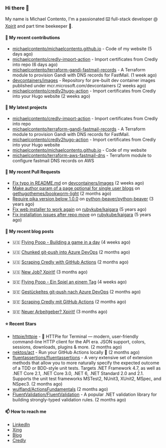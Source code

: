 ### Hi there 👋

My name is Michael Contento, I'm a passionated ⌨️ full-stack developer @ [Xpirit](https://xpirit.com/) and part time beekeeper 🐝.

#### 👷 My recent contributions

- [michaelcontento/michaelcontento.github.io](https://github.com/michaelcontento/michaelcontento.github.io) - Code of my website (5 days ago)
- [michaelcontento/credly-import-action](https://github.com/michaelcontento/credly-import-action) - Import certificates from Credly into repo (6 days ago)
- [michaelcontento/terraform-gandi-fastmail-records](https://github.com/michaelcontento/terraform-gandi-fastmail-records) - A Terraform module to provision Gandi with DNS records for FastMail. (1 week ago)
- [devcontainers/images](https://github.com/devcontainers/images) - Repository for pre-built dev container images published under mcr.microsoft.com/devcontainers (2 weeks ago)
- [michaelcontento/credly2hugo-action](https://github.com/michaelcontento/credly2hugo-action) - Import certificates from Credly into your Hugo website (2 weeks ago)

#### 🌱 My latest projects

- [michaelcontento/credly-import-action](https://github.com/michaelcontento/credly-import-action) - Import certificates from Credly into repo
- [michaelcontento/terraform-gandi-fastmail-records](https://github.com/michaelcontento/terraform-gandi-fastmail-records) - A Terraform module to provision Gandi with DNS records for FastMail.
- [michaelcontento/credly2hugo-action](https://github.com/michaelcontento/credly2hugo-action) - Import certificates from Credly into your Hugo website
- [michaelcontento/michaelcontento.github.io](https://github.com/michaelcontento/michaelcontento.github.io) - Code of my website
- [michaelcontento/terraform-aws-fastmail-dns](https://github.com/michaelcontento/terraform-aws-fastmail-dns) - Terraform module to configure fastmail DNS records on AWS

#### 🔨 My recent Pull Requests

- [Fix typo in README.md](https://github.com/devcontainers/images/pull/258) on [devcontainers/images](https://github.com/devcontainers/images) (2 weeks ago)
- [Make author param of a page optional for single user blogs](https://github.com/gethugothemes/bookworm-light/pull/30) on [gethugothemes/bookworm-light](https://github.com/gethugothemes/bookworm-light) (2 months ago)
- [Require pika version below 1.0.0](https://github.com/python-beaver/python-beaver/pull/433) on [python-beaver/python-beaver](https://github.com/python-beaver/python-beaver) (3 years ago)
- [Fix web installer to work again](https://github.com/rubykube/kaigara/pull/51) on [rubykube/kaigara](https://github.com/rubykube/kaigara) (5 years ago)
- [Fix installation issues after repo move](https://github.com/rubykube/kaigara/pull/48) on [rubykube/kaigara](https://github.com/rubykube/kaigara) (5 years ago)

#### 📜 My recent blog posts

- 🇺🇸 [Flying Poop - Building a game in a day](https://www.michaelcontento.de/en/blog/2022/11/30/flying-poop-building-a-game-in-a-day/) (4 weeks ago)
- 🇺🇸 [Chunked git-push into Azure DevOps](https://www.michaelcontento.de/en/blog/2022/10/20/chunked-git-push-into-azure-devops/) (2 months ago)
- 🇺🇸 [Scraping Credly with GitHub Actions](https://www.michaelcontento.de/en/blog/2022/10/19/scraping-credly-with-github-actions/) (2 months ago)
- 🇺🇸 [New Job? Xpirit!](https://www.michaelcontento.de/en/blog/2022/09/01/new-job-xpirit/) (3 months ago)


- 🇩🇪 [Flying Poop - Ein Spiel an einem Tag](https://www.michaelcontento.de/blog/2022/11/30/flying-poop-ein-spiel-an-einem-tag/) (4 weeks ago)
- 🇩🇪 [Gestückeltes git-push nach Azure DevOps](https://www.michaelcontento.de/blog/2022/10/20/gest%C3%BCckeltes-git-push-nach-azure-devops/) (2 months ago)
- 🇩🇪 [Scraping Credly mit GitHub Actions](https://www.michaelcontento.de/blog/2022/10/19/scraping-credly-mit-github-actions/) (2 months ago)
- 🇩🇪 [Neuer Arbeitgeber? Xpirit!](https://www.michaelcontento.de/blog/2022/09/01/neuer-arbeitgeber-xpirit/) (3 months ago)

#### ⭐ Recent Stars

- [httpie/httpie](https://github.com/httpie/httpie) - 🥧 HTTPie for Terminal — modern, user-friendly command-line HTTP client for the API era. JSON support, colors, sessions, downloads, plugins &amp; more. (2 months ago)
- [nektos/act](https://github.com/nektos/act) - Run your GitHub Actions locally 🚀 (2 months ago)
- [fluentassertions/fluentassertions](https://github.com/fluentassertions/fluentassertions) - A very extensive set of extension methods that allow you to more naturally specify the expected outcome of a TDD or BDD-style unit tests. Targets .NET Framework 4.7, as well as .NET Core 2.1, .NET Core 3.0, .NET 6, .NET Standard 2.0 and 2.1. Supports the unit test frameworks MSTest2, NUnit3, XUnit2, MSpec, and NSpec3. (2 months ago)
- [wulfland/ActionsFundamentals](https://github.com/wulfland/ActionsFundamentals) (2 months ago)
- [FluentValidation/FluentValidation](https://github.com/FluentValidation/FluentValidation) - A popular .NET validation library for building strongly-typed validation rules. (2 months ago)

#### 📫 How to reach me

- [LinkedIn](https://www.linkedin.com/in/michaelcontento/)
- [Xing](https://www.xing.com/profile/Michael_Contento)
- [Blog](https://www.michaelcontento.de)
- [Credly](https://www.credly.com/users/michael-contento)